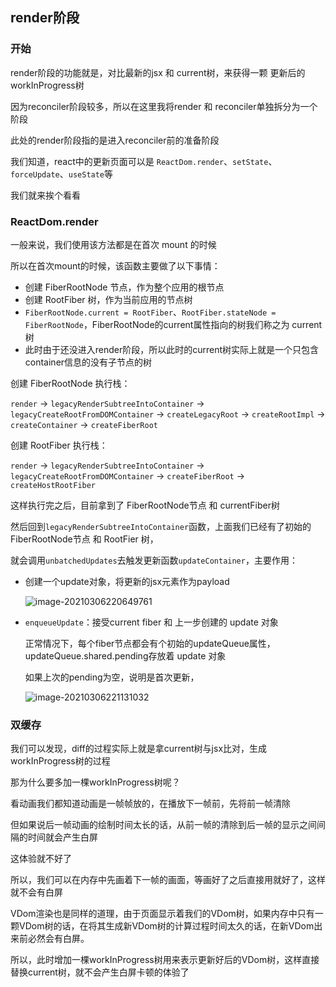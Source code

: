 ## render阶段

### 开始

render阶段的功能就是，对比最新的jsx 和 current树，来获得一颗 更新后的workInProgress树

因为reconciler阶段较多，所以在这里我将render 和 reconciler单独拆分为一个阶段

此处的render阶段指的是进入reconciler前的准备阶段

我们知道，react中的更新页面可以是 `ReactDom.render`、`setState`、`forceUpdate`、`useState`等

我们就来挨个看看

### ReactDom.render

一般来说，我们使用该方法都是在首次 mount 的时候

所以在首次mount的时候，该函数主要做了以下事情：

- 创建 FiberRootNode 节点，作为整个应用的根节点
- 创建 RootFiber 树，作为当前应用的节点树
- `FiberRootNode.current = RootFiber`、`RootFiber.stateNode = FiberRootNode`，FiberRootNode的current属性指向的树我们称之为 current树
- 此时由于还没进入render阶段，所以此时的current树实际上就是一个只包含 container信息的没有子节点的树

创建 FiberRootNode 执行栈：

`render` -> `legacyRenderSubtreeIntoContainer` -> `legacyCreateRootFromDOMContainer` -> `createLegacyRoot` -> `createRootImpl` -> `createContainer` -> `createFiberRoot`

创建 RootFiber 执行栈：

`render` -> `legacyRenderSubtreeIntoContainer` -> `legacyCreateRootFromDOMContainer` -> `createFiberRoot` -> `createHostRootFiber`

这样执行完之后，目前拿到了 FiberRootNode节点 和 currentFiber树

然后回到`legacyRenderSubtreeIntoContainer`函数，上面我们已经有了初始的FiberRootNode节点 和 RootFier 树，

就会调用`unbatchedUpdates`去触发更新函数`updateContainer`，主要作用：

- 创建一个update对象，将更新的jsx元素作为payload

  ![image-20210306220649761](C:\Users\wwz\AppData\Roaming\Typora\typora-user-images\image-20210306220649761.png)

- `enqueueUpdate`：接受current fiber 和 上一步创建的 update 对象

  正常情况下，每个fiber节点都会有个初始的updateQueue属性，updateQueue.shared.pending存放着 update 对象

  如果上次的pending为空，说明是首次更新，

  ![image-20210306221131032](C:\Users\wwz\AppData\Roaming\Typora\typora-user-images\image-20210306221131032.png)

### 双缓存

我们可以发现，diff的过程实际上就是拿current树与jsx比对，生成workInProgress树的过程

那为什么要多加一棵workInProgress树呢？

看动画我们都知道动画是一帧帧放的，在播放下一帧前，先将前一帧清除

但如果说后一帧动画的绘制时间太长的话，从前一帧的清除到后一帧的显示之间间隔的时间就会产生白屏

这体验就不好了

所以，我们可以在内存中先画着下一帧的画面，等画好了之后直接用就好了，这样就不会有白屏

VDom渲染也是同样的道理，由于页面显示着我们的VDom树，如果内存中只有一颗VDom树的话，在将其生成新VDom树的计算过程时间太久的话，在新VDom出来前必然会有白屏。

所以，此时增加一棵workInProgress树用来表示更新好后的VDom树，这样直接替换current树，就不会产生白屏卡顿的体验了

